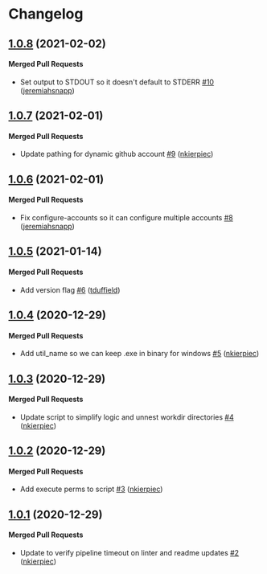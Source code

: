 # Changelog

<!-- latest_release 1.0.8 -->
## [1.0.8](https://github.com/chef/vault-util/tree/1.0.8) (2021-02-02)

#### Merged Pull Requests
- Set output to STDOUT so it doesn&#39;t default to STDERR [#10](https://github.com/chef/vault-util/pull/10) ([jeremiahsnapp](https://github.com/jeremiahsnapp))
<!-- latest_release -->

## [1.0.7](https://github.com/chef/vault-util/tree/1.0.7) (2021-02-01)

#### Merged Pull Requests
- Update pathing for dynamic github account [#9](https://github.com/chef/vault-util/pull/9) ([nkierpiec](https://github.com/nkierpiec))

## [1.0.6](https://github.com/chef/vault-util/tree/1.0.6) (2021-02-01)

#### Merged Pull Requests
- Fix configure-accounts so it can configure multiple accounts [#8](https://github.com/chef/vault-util/pull/8) ([jeremiahsnapp](https://github.com/jeremiahsnapp))

## [1.0.5](https://github.com/chef/vault-util/tree/1.0.5) (2021-01-14)

#### Merged Pull Requests
- Add version flag [#6](https://github.com/chef/vault-util/pull/6) ([tduffield](https://github.com/tduffield))

## [1.0.4](https://github.com/chef/vault-util/tree/1.0.4) (2020-12-29)

#### Merged Pull Requests
- Add util_name so we can keep .exe in binary for windows [#5](https://github.com/chef/vault-util/pull/5) ([nkierpiec](https://github.com/nkierpiec))

## [1.0.3](https://github.com/chef/vault-util/tree/1.0.3) (2020-12-29)

#### Merged Pull Requests
- Update script to simplify logic and unnest workdir directories [#4](https://github.com/chef/vault-util/pull/4) ([nkierpiec](https://github.com/nkierpiec))

## [1.0.2](https://github.com/chef/vault-util/tree/1.0.2) (2020-12-29)

#### Merged Pull Requests
- Add execute perms to script [#3](https://github.com/chef/vault-util/pull/3) ([nkierpiec](https://github.com/nkierpiec))

## [1.0.1](https://github.com/chef/vault-util/tree/1.0.1) (2020-12-29)

#### Merged Pull Requests
- Update to verify pipeline timeout on linter and readme updates [#2](https://github.com/chef/vault-util/pull/2) ([nkierpiec](https://github.com/nkierpiec))